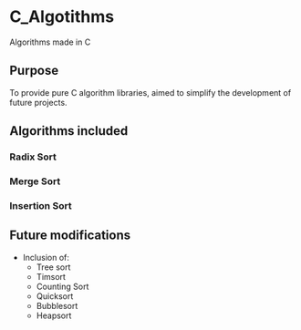 # C_Algotithms
Algorithms made in C

## Purpose
To provide pure C algorithm libraries, aimed to simplify the development of future projects.

## Algorithms included

### Radix Sort

### Merge Sort

### Insertion Sort


## Future modifications

 - Inclusion of:
	- Tree sort
	- Timsort
	- Counting Sort
	- Quicksort
	- Bubblesort
	- Heapsort